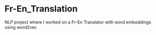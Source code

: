 # Fr-En_Translation
NLP project where I worked on a Fr-En Translator with word embeddings using word2vec
